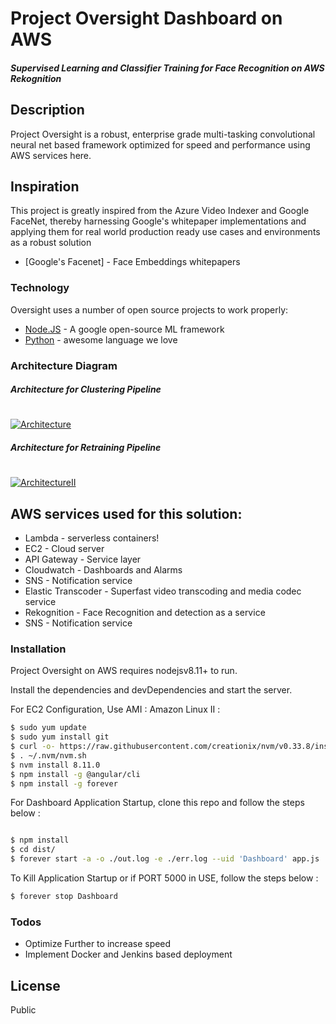 # Project Oversight Dashboard on AWS
##### Supervised Learning and Classifier Training for Face Recognition on AWS Rekognition

## Description
Project Oversight is a robust, enterprise grade multi-tasking convolutional neural net based framework optimized for speed and performance using AWS services here. 

## Inspiration
This project is greatly inspired from the Azure Video Indexer and Google FaceNet, thereby harnessing Google's whitepaper implementations and applying them for real world production ready use cases and environments as a robust solution

* [Google's Facenet] - Face Embeddings whitepapers

### Technology

Oversight uses a number of open source projects to work properly:

* [Node.JS] - A google open-source ML framework
* [Python] - awesome language we love

### Architecture Diagram

##### Architecture for Clustering Pipeline
#
[![Architecture](https://raw.githubusercontent.com/pourabkarchaudhuri/photo-gallery-dashboard-s3/master/Oversight%20on%20AWS.png)](https://nodesource.com/products/nsolid)
##### Architecture for Retraining Pipeline
#
[![ArchitectureII](https://raw.githubusercontent.com/pourabkarchaudhuri/photo-gallery-dashboard-s3/master/Oversight%20on%20AWS%20II.png)](https://nodesource.com/products/nsolid)

## AWS services used for this solution:

* Lambda - serverless containers!
* EC2 - Cloud server
* API Gateway - Service layer
* Cloudwatch - Dashboards and Alarms
* SNS - Notification service
* Elastic Transcoder - Superfast video transcoding and media codec service
* Rekognition - Face Recognition and detection as a service
* SNS - Notification service


### Installation

Project Oversight on AWS requires nodejsv8.11+ to run.

Install the dependencies and devDependencies and start the server.

For EC2 Configuration, Use AMI : Amazon Linux II :

```sh
$ sudo yum update
$ sudo yum install git
$ curl -o- https://raw.githubusercontent.com/creationix/nvm/v0.33.8/install.sh | bash
$ . ~/.nvm/nvm.sh
$ nvm install 8.11.0
$ npm install -g @angular/cli
$ npm install -g forever
```
For Dashboard Application Startup, clone this repo and follow the steps below :

```sh

$ npm install
$ cd dist/
$ forever start -a -o ./out.log -e ./err.log --uid 'Dashboard' app.js
```
To Kill Application Startup or if PORT 5000 in USE, follow the steps below :

```sh
$ forever stop Dashboard
```

### Todos

 - Optimize Further to increase speed
 - Implement Docker and Jenkins based deployment

License
----

Public


   [Node.JS]: <https://nodejs.org/en/>
   [Python]: <https://www.python.org/>

  
